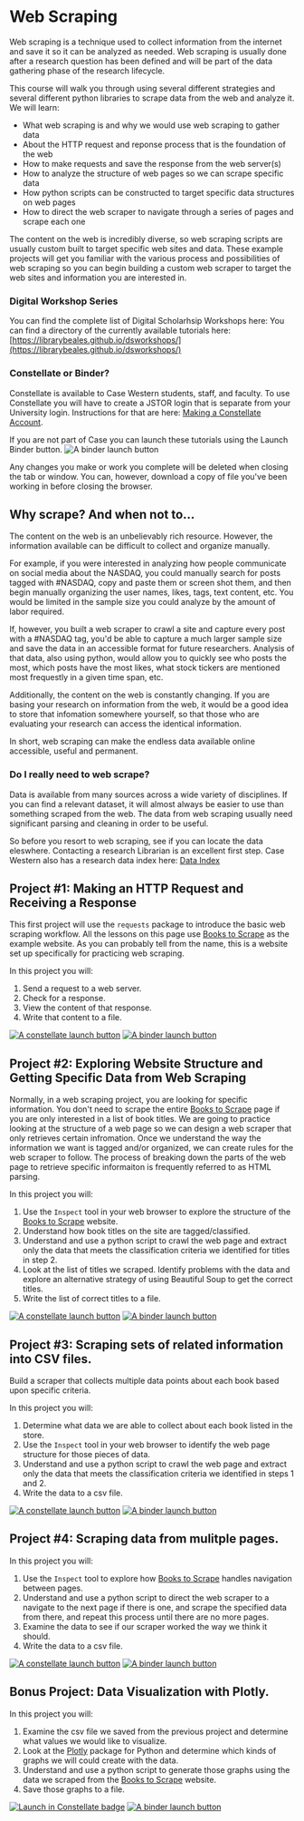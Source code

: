 # Web Scraping

Web scraping is a technique used to collect information from the internet and save it so it can be analyzed as needed. Web scraping is usually done after a research question has been defined and will be part of the data gathering phase of the research lifecycle.

This course will walk you through using several different strategies and several different python libraries to scrape data from the web and analyze it.  We will learn:

- What web scraping is and why we would use web scraping to gather data
- About the HTTP request and reponse process that is the foundation of the web
- How to make requests and save the response from the web server(s)
- How to analyze the structure of web pages so we can scrape specific data
- How python scripts can be constructed to target specific data structures on web pages
- How to direct the web scraper to navigate through a series of pages and scrape each one

The content on the web is incredibly diverse, so web scraping scripts are usually custom built to target specific web sites and data.  These example projects will get you familiar with the various process and possibilities of web scraping so you can begin building a custom web scraper to target the web sites and information you are interested in.

### Digital Workshop Series

You can find the complete list of Digital Scholarhsip Workshops here: You can find a directory of the currently available tutorials here:  [https://librarybeales.github.io/dsworkshops/](https://librarybeales.github.io/dsworkshops/)

### Constellate or Binder?

Constellate is available to Case Western students, staff, and faculty.  To use Constellate you will have to create a JSTOR login that is separate from your University login.  Instructions for that are here:  <a href="https://librarybeales.github.io/CreateLogin/" target=blank>Making a Constellate Account</a>.

If you are not part of Case you can launch these tutorials using the Launch Binder button.  ![A binder launch button](https://mybinder.org/static/images/badge_logo.svg)  

Any changes you make or work you complete will be deleted when closing the tab or window.  You can, however, download a copy of file you've been working in before closing the browser.  

## Why scrape?  And when not to...

The content on the web is an unbelievably rich resource.  However, the information available can be difficult to collect and organize manually.  

For example, if you were interested in analyzing how people communicate on social media about the NASDAQ, you could manually search for posts tagged with #NASDAQ, copy and paste them or screen shot them, and then begin manually organizing the user names, likes, tags, text content, etc.  You would be limited in the sample size you could analyze by the amount of labor required.

If, however, you built a web scraper to crawl a site and capture every post with a #NASDAQ tag, you'd be able to capture a much larger sample size and save the data in an accessible format for future researchers.  Analysis of that data, also using python, would allow you to quickly see who posts the most, which posts have the most likes, what stock tickers are mentioned most frequestly in a given time span, etc.  

Additionally, the content on the web is constantly changing.  If you are basing your research on information from the web, it would be a good idea to store that infomation somewhere yourself, so that those who are evaluating your research can access the identical information.

In short, web scraping can make the endless data available online accessible, useful and permanent.

### Do I really need to web scrape?

Data is available from many sources across a wide variety of disciplines.  If you can find a relevant dataset, it will almost always be easier to use than something scraped from the web.  The data from web scraping usually need significant parsing and cleaning in order to be useful.  

So before you resort to web scraping, see if you can locate the data eleswhere. Contacting a research Librarian is an excellent first step.  Case Western also has a research data index here: <a href ="link!">Data Index</a> 


## Project #1: Making an HTTP Request and Receiving a Response

This first project will use the `requests` package to introduce the basic web scraping workflow.  All the lessons on this page use <a href="https://books.toscrape.com/">Books to Scrape</a> as the example website.  As you can probably tell from the name, this is a website set up specifically for practicing web scraping.

In this project you will:
1. Send a request to a web server.
2. Check for a response.
3. View the content of that response.
4. Write that content to a file. 

<a href="https://constellate.org/lab?repo=https%3A%2F%2Fgithub.com%2FLibraryBeales%2FWeb-Scraping&filepath=scrape1.ipynb" target="_blank">![A constellate launch button](https://constellate.org/images/constellate-badge.svg)</a>   <a href="https://mybinder.org/v2/gh/LibraryBeales/Web-Scraping/main?labpath=scrape1.ipynb" target="_blank">![A binder launch button](https://mybinder.org/static/images/badge_logo.svg)</a>


## Project #2: Exploring Website Structure and Getting Specific Data from Web Scraping 

Normally, in a web scraping project, you are looking for specific information.  You don't need to scrape the entire <a href="https://books.toscrape.com/">Books to Scrape</a> page if you are only interested in a list of book titles.  We are going to practice looking at the structure of a web page so we can design a web scraper that only retrieves certain infromation.  Once we understand the way the information we want is tagged and/or organized, we can create rules for the web scraper to follow.  The process of breaking down the parts of the web page to retrieve specific informaiton is frequently referred to as HTML parsing.

In this project you will:
1. Use the `Inspect` tool in your web browser to explore the structure of the <a href="https://books.toscrape.com/">Books to Scrape</a> website.
2. Understand how book titles on the site are tagged/classified. 
3. Understand and use a python script to crawl the web page and extract only the data that meets the classification criteria we identified for titles in step 2.
4. Look at the list of titles we scraped.  Identify problems with the data and explore an alternative strategy of using Beautiful Soup to get the correct titles.
5. Write the list of correct titles to a file. 

<a href="https://constellate.org/lab?repo=https%3A%2F%2Fgithub.com%2FLibraryBeales%2FWeb-Scraping&filepath=scrape2.ipynb" target="_blank">![A constellate launch button](https://constellate.org/images/constellate-badge.svg)</a>  <a href="https://mybinder.org/v2/gh/LibraryBeales/Web-Scraping/main?labpath=scrape2.ipynb" target="_blank">![A binder launch button](https://mybinder.org/static/images/badge_logo.svg)</a>


## Project #3: Scraping sets of related information into CSV files.

Build a scraper that collects multiple data points about each book based upon specific criteria.

In this project you will:
1. Determine what data we are able to collect about each book listed in the store.  
2. Use the `Inspect` tool in your web browser to identify the web page structure for those pieces of data. 
3. Understand and use a python script to crawl the web page and extract only the data that meets the classification criteria we identified in steps 1 and 2.
4. Write the data to a csv file. 

<a href="https://constellate.org/lab?repo=https%3A%2F%2Fgithub.com%2FLibraryBeales%2FWeb-Scraping&filepath=scrape3.ipynb" target="_blank">![A constellate launch button](https://constellate.org/images/constellate-badge.svg)</a>  <a href="https://mybinder.org/v2/gh/LibraryBeales/Web-Scraping/main?labpath=scrape3.ipynb" target="_blank">![A binder launch button](https://mybinder.org/static/images/badge_logo.svg)</a>

## Project #4: Scraping data from mulitple pages.

In this project you will:
1. Use the `Inspect` tool to explore how <a href="https://books.toscrape.com/">Books to Scrape</a> handles navigation between pages.
2. Understand and use a python script to direct the web scraper to a navigate to the next page if there is one, and scrape the specified data from there, and repeat this process until there are no more pages.
3. Examine the data to see if our scraper worked the way we think it should.
4. Write the data to a csv file. 

<a href="https://constellate.org/lab?repo=https%3A%2F%2Fgithub.com%2FLibraryBeales%2FWeb-Scraping&filepath=scrape4.ipynb" target="_blank">![A constellate launch button](https://constellate.org/images/constellate-badge.svg)</a>  <a href="https://mybinder.org/v2/gh/LibraryBeales/Web-Scraping/main?labpath=scrape4.ipynb" target="_blank">![A binder launch button](https://mybinder.org/static/images/badge_logo.svg)</a>

## Bonus Project: Data Visualization with Plotly.

In this project you will:
1. Examine the csv file we saved from the previous project and determine what values we would like to visualize.  
2. Look at the <a href="https://plotly.com/python/">Plotly</a> package for Python and determine which kinds of graphs we will could create with the data.  
3. Understand and use a python script to generate those graphs using the data we scraped from the <a href="https://books.toscrape.com/">Books to Scrape</a> website.
4. Save those graphs to a file.

[![Launch in Constellate badge](https://constellate.org/images/constellate-badge.svg)](https://constellate.org/lab?repo=https%3A%2F%2Fgithub.com%2FLibraryBeales%2FWeb-Scraping)  <a href="https://mybinder.org/v2/gh/LibraryBeales/Web-Scraping/main?labpath=scrape5.ipynb" target="_blank">![A binder launch button](https://mybinder.org/static/images/badge_logo.svg)</a>
